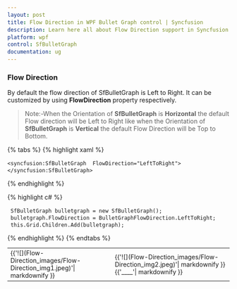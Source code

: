 ```yaml
---
layout: post
title: Flow Direction in WPF Bullet Graph control | Syncfusion
description: Learn here all about Flow Direction support in Syncfusion WPF Bullet Graph (SfBulletGraph) control and more.
platform: wpf
control: SfBulletGraph
documentation: ug
---
```


### Flow Direction

By default the flow direction of SfBulletGraph is Left to Right. It can be customized by using **FlowDirection** property respectively.

>Note:-When the Orientation of **SfBulletGraph** is **Horizontal** the default Flow direction will be Left to Right like when the Orientation of **SfBulletGraph** is **Vertical** the default Flow Direction will be Top to Bottom.

{% tabs %}
{% highlight xaml %}

    <syncfusion:SfBulletGraph  FlowDirection="LeftToRight">
    </syncfusion:SfBulletGraph>

{% endhighlight %}

{% highlight c# %}

     SfBulletGraph bulletgraph = new SfBulletGraph();
     bulletgraph.FlowDirection = BulletGraphFlowDirection.LeftToRight;
     this.Grid.Children.Add(bulletgraph);

{% endhighlight %}
{% endtabs %}

<table>
<tr>
<td>
{{'![](Flow-Direction_images/Flow-Direction_img1.jpeg)'| markdownify }}
</td>
<td>
{{'![](Flow-Direction_images/Flow-Direction_img2.jpeg)'| markdownify }}
{{'____'| markdownify }}
</td></tr>
</table>